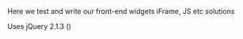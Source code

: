 Here we test and write our front-end widgets iFrame, JS etc solutions

Uses jQuery 2.1.3 (<script src="https://ajax.googleapis.com/ajax/libs/jquery/2.1.3/jquery.min.js"></script>)
